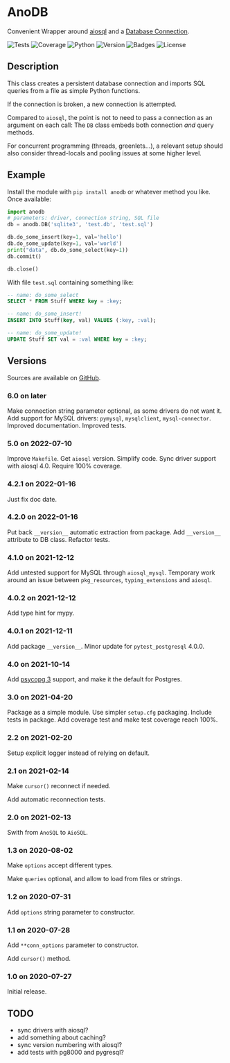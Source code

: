 # AnoDB

Convenient Wrapper around [aiosql](https://github.com/nackjicholson/aiosql)
and a [Database Connection](https://www.python.org/dev/peps/pep-0249).

![Tests](https://img.shields.io/badge/tests-9%20✓-success)
![Coverage](https://img.shields.io/badge/coverage-100%25-success)
![Python](https://img.shields.io/badge/python-3-informational)
![Version](https://img.shields.io/pypi/v/anodb)
![Badges](https://img.shields.io/badge/badges-6-informational)
![License](https//img.shields.io/pypi/l/anodb?style=flat)


## Description

This class creates a persistent database connection and imports
SQL queries from a file as simple Python functions.

If the connection is broken, a new connection is attempted.

Compared to `aiosql`, the point is not to need to pass a connection
as an argument on each call: The `DB` class embeds both connection
*and* query methods.

For concurrent programming (threads, greenlets…), a relevant setup
should also consider thread-locals and pooling issues at some higher level.


## Example

Install the module with `pip install anodb` or whatever method you like.
Once available:

```Python
import anodb
# parameters: driver, connection string, SQL file
db = anodb.DB('sqlite3', 'test.db', 'test.sql')

db.do_some_insert(key=1, val='hello')
db.do_some_update(key=1, val='world')
print("data", db.do_some_select(key=1))
db.commit()

db.close()
```

With file `test.sql` containing something like:

```SQL
-- name: do_some_select
SELECT * FROM Stuff WHERE key = :key;

-- name: do_some_insert!
INSERT INTO Stuff(key, val) VALUES (:key, :val);

-- name: do_some_update!
UPDATE Stuff SET val = :val WHERE key = :key;
```


## Versions

Sources are available on [GitHub](https://github.com/zx80/anodb).

### 6.0 on later

Make connection string parameter optional, as some drivers do not want it.
Add support for MySQL drivers: `pymysql`, `mysqlclient`, `mysql-connector`.
Improved documentation.
Improved tests.

### 5.0 on 2022-07-10

Improve `Makefile`.
Get `aiosql` version.
Simplify code.
Sync driver support with aiosql 4.0.
Require 100% coverage.

### 4.2.1 on 2022-01-16

Just fix doc date.

### 4.2.0 on 2022-01-16

Put back `__version__` automatic extraction from package.
Add `__version__` attribute to DB class.
Refactor tests.

### 4.1.0 on 2021-12-12

Add untested support for MySQL through `aiosql_mysql`.
Temporary work around an issue between `pkg_resources`, `typing_extensions` and `aiosql`.

### 4.0.2 on 2021-12-12

Add type hint for mypy.

### 4.0.1 on 2021-12-11

Add package `__version__`.
Minor update for `pytest_postgresql` 4.0.0.

### 4.0 on 2021-10-14

Add [psycopg 3](https://www.psycopg.org/psycopg3/) support, and make it the
default for Postgres.

### 3.0 on 2021-04-20

Package as a simple module.
Use simpler `setup.cfg` packaging.
Include tests in package.
Add coverage test and make test coverage reach 100%.

### 2.2 on 2021-02-20

Setup explicit logger instead of relying on default.

### 2.1 on 2021-02-14

Make `cursor()` reconnect if needed.

Add automatic reconnection tests.

### 2.0 on 2021-02-13

Swith from `AnoSQL` to `AioSQL`.

### 1.3 on 2020-08-02

Make `options` accept different types.

Make `queries` optional, and allow to load from files or strings.

### 1.2 on 2020-07-31

Add `options` string parameter to constructor.

### 1.1 on 2020-07-28

Add `**conn_options` parameter to constructor.

Add `cursor()` method.

### 1.0 on 2020-07-27

Initial release.


## TODO

- sync drivers with aiosql?
- add something about caching?
- sync version numbering with aiosql?
- add tests with pg8000 and pygresql?
